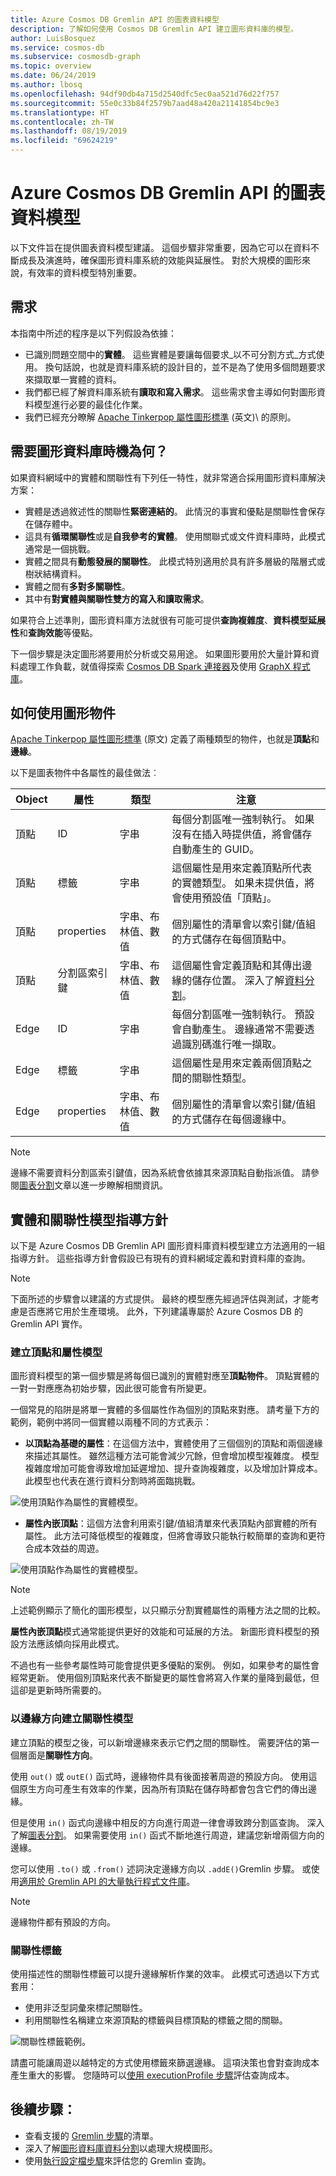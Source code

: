 ```yaml
---
title: Azure Cosmos DB Gremlin API 的圖表資料模型
description: 了解如何使用 Cosmos DB Gremlin API 建立圖形資料庫的模型。
author: LuisBosquez
ms.service: cosmos-db
ms.subservice: cosmosdb-graph
ms.topic: overview
ms.date: 06/24/2019
ms.author: lbosq
ms.openlocfilehash: 94df90db4a715d2540dfc5ec0aa521d76d22f757
ms.sourcegitcommit: 55e0c33b84f2579b7aad48a420a21141854bc9e3
ms.translationtype: HT
ms.contentlocale: zh-TW
ms.lasthandoff: 08/19/2019
ms.locfileid: "69624219"
---
```

# <a name="graph-data-modeling-for-azure-cosmos-db-gremlin-api"></a>Azure Cosmos DB Gremlin API 的圖表資料模型

以下文件旨在提供圖表資料模型建議。 這個步驟非常重要，因為它可以在資料不斷成長及演進時，確保圖形資料庫系統的效能與延展性。 對於大規模的圖形來說，有效率的資料模型特別重要。

## <a name="requirements"></a>需求

本指南中所述的程序是以下列假設為依據：
 * 已識別問題空間中的**實體**。 這些實體是要讓每個要求_以不可分割方式_方式使用。 換句話說，也就是資料庫系統的設計目的，並不是為了使用多個問題要求來擷取單一實體的資料。
 * 我們都已經了解資料庫系統有**讀取和寫入需求**。 這些需求會主導如何對圖形資料模型進行必要的最佳化作業。
 * 我們已經充分瞭解 [Apache Tinkerpop 屬性圖形標準](http://tinkerpop.apache.org/docs/current/reference/#graph-computing) \(英文)\ 的原則。

## <a name="when-do-i-need-a-graph-database"></a>需要圖形資料庫時機為何？

如果資料網域中的實體和關聯性有下列任一特性，就非常適合採用圖形資料庫解決方案： 

* 實體是透過敘述性的關聯性**緊密連結的**。 此情況的事實和優點是關聯性會保存在儲存體中。
* 這具有**循環關聯性**或是**自我參考的實體**。 使用關聯式或文件資料庫時，此模式通常是一個挑戰。
* 實體之間具有**動態發展的關聯性**。 此模式特別適用於具有許多層級的階層式或樹狀結構資料。
* 實體之間有**多對多關聯性**。
* 其中有**對實體與關聯性雙方的寫入和讀取需求**。 

如果符合上述準則，圖形資料庫方法就很有可能可提供**查詢複雜度**、**資料模型延展性**和**查詢效能**等優點。

下一個步驟是決定圖形將要用於分析或交易用途。 如果圖形要用於大量計算和資料處理工作負載，就值得探索 [Cosmos DB Spark 連接器](https://docs.microsoft.com/azure/cosmos-db/spark-connector)及使用 [GraphX 程式庫](https://spark.apache.org/graphx/)。 

## <a name="how-to-use-graph-objects"></a>如何使用圖形物件

[Apache Tinkerpop 屬性圖形標準](http://tinkerpop.apache.org/docs/current/reference/#graph-computing) \(原文\) 定義了兩種類型的物件，也就是**頂點**和**邊緣**。 

以下是圖表物件中各屬性的最佳做法︰

| Object | 屬性 | 類型 | 注意 |
| --- | --- | --- |  --- |
| 頂點 | ID | 字串 | 每個分割區唯一強制執行。 如果沒有在插入時提供值，將會儲存自動產生的 GUID。 |
| 頂點 | 標籤 | 字串 | 這個屬性是用來定義頂點所代表的實體類型。 如果未提供值，將會使用預設值「頂點」。 |
| 頂點 | properties | 字串、布林值、數值 | 個別屬性的清單會以索引鍵/值組的方式儲存在每個頂點中。 |
| 頂點 | 分割區索引鍵 | 字串、布林值、數值 | 這個屬性會定義頂點和其傳出邊緣的儲存位置。 深入了解[資料分割](graph-partitioning.md)。 |
| Edge | ID | 字串 | 每個分割區唯一強制執行。 預設會自動產生。 邊緣通常不需要透過識別碼進行唯一擷取。 |
| Edge | 標籤 | 字串 | 這個屬性是用來定義兩個頂點之間的關聯性類型。 |
| Edge | properties | 字串、布林值、數值 | 個別屬性的清單會以索引鍵/值組的方式儲存在每個邊緣中。 |

> [!NOTE]
> 邊緣不需要資料分割區索引鍵值，因為系統會依據其來源頂點自動指派值。 請參閱[圖表分割](graph-partitioning.md)文章以進一步瞭解相關資訊。

## <a name="entity-and-relationship-modeling-guidelines"></a>實體和關聯性模型指導方針

以下是 Azure Cosmos DB Gremlin API 圖形資料庫資料模型建立方法適用的一組指導方針。 這些指導方針會假設已有現有的資料網域定義和對資料庫的查詢。

> [!NOTE]
> 下面所述的步驟會以建議的方式提供。 最終的模型應先經過評估與測試，才能考慮是否應將它用於生產環境。 此外，下列建議專屬於 Azure Cosmos DB 的 Gremlin API 實作。 

### <a name="modeling-vertices-and-properties"></a>建立頂點和屬性模型 

圖形資料模型的第一個步驟是將每個已識別的實體對應至**頂點物件**。 頂點實體的一對一對應應為初始步驟，因此很可能會有所變更。

一個常見的陷阱是將單一實體的多個屬性作為個別的頂點來對應。 請考量下方的範例，範例中將同一個實體以兩種不同的方式表示：

* **以頂點為基礎的屬性**：在這個方法中，實體使用了三個個別的頂點和兩個邊緣來描述其屬性。 雖然這種方法可能會減少冗餘，但會增加模型複雜度。 模型複雜度增加可能會導致增加延遲增加、提升查詢複雜度，以及增加計算成本。 此模型也代表在進行資料分割時將面臨挑戰。

![使用頂點作為屬性的實體模型。](./media/graph-modeling/graph-modeling-1.png)

* **屬性內嵌頂點**：這個方法會利用索引鍵/值組清單來代表頂點內部實體的所有屬性。 此方法可降低模型的複雜度，但將會導致只能執行較簡單的查詢和更符合成本效益的周遊。

![使用頂點作為屬性的實體模型。](./media/graph-modeling/graph-modeling-2.png)

> [!NOTE]
> 上述範例顯示了簡化的圖形模型，以只顯示分割實體屬性的兩種方法之間的比較。

**屬性內嵌頂點**模式通常能提供更好的效能和可延展的方法。 新圖形資料模型的預設方法應該傾向採用此模式。

不過也有一些參考屬性時可能會提供更多優點的案例。 例如，如果參考的屬性會經常更新。 使用個別頂點來代表不斷變更的屬性會將寫入作業的量降到最低，但這卻是更新時所需要的。

### <a name="relationship-modeling-with-edge-directions"></a>以邊緣方向建立關聯性模型

建立頂點的模型之後，可以新增邊緣來表示它們之間的關聯性。 需要評估的第一個層面是**關聯性方向**。 

使用 `out()` 或 `outE()` 函式時，邊緣物件具有後面接著周遊的預設方向。 使用這個原生方向可產生有效率的作業，因為所有頂點在儲存時都會包含它們的傳出邊緣。 

但是使用 `in()` 函式向邊緣中相反的方向進行周遊一律會導致跨分割區查詢。 深入了解[圖表分割](graph-partitioning.md)。 如果需要使用 `in()` 函式不斷地進行周遊，建議您新增兩個方向的邊緣。

您可以使用 `.to()` 或 `.from()` 述詞決定邊緣方向以 `.addE()`Gremlin 步驟。 或使用[適用於 Gremlin API 的大量執行程式文件庫](bulk-executor-graph-dotnet.md)。

> [!NOTE]
> 邊緣物件都有預設的方向。

### <a name="relationship-labeling"></a>關聯性標籤

使用描述性的關聯性標籤可以提升邊緣解析作業的效率。 此模式可透過以下方式套用：
* 使用非泛型詞彙來標記關聯性。
* 利用關聯性名稱建立來源頂點的標籤與目標頂點的標籤之間的關聯。

![關聯性標籤範例。](./media/graph-modeling/graph-modeling-3.png)

請盡可能讓周遊以越特定的方式使用標籤來篩選邊緣。 這項決策也會對查詢成本產生重大的影響。 您隨時可以[使用 executionProfile 步驟](graph-execution-profile.md)評估查詢成本。


## <a name="next-steps"></a>後續步驟： 
* 查看支援的 [Gremlin 步驟](gremlin-support.md)的清單。
* 深入了解[圖形資料庫資料分割](graph-partitioning.md)以處理大規模圖形。
* 使用[執行設定檔步驟](graph-execution-profile.md)來評估您的 Gremlin 查詢。

